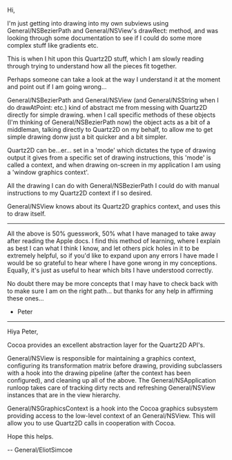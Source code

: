  

Hi,

I'm just getting into drawing into my own subviews using General/NSBezierPath and General/NSView's drawRect: method, and was looking through some documentation to see if I could do some more complex stuff like gradients etc.

This is when I hit upon this Quartz2D stuff, which I am slowly reading through trying to understand how all the pieces fit together.

Perhaps someone can take a look at the way I understand it at the moment and point out if I am going wrong...

General/NSBezierPath and General/NSView (and General/NSString when I do drawAtPoint: etc.) kind of abstract me from messing with Quartz2D directly for simple drawing. when I call specific methods of these objects (I'm thinking of General/NSBezierPath now) the object acts as a bit of a middleman, talking directly to Quartz2D on my behalf, to allow me to get simple drawing donw just a bit quicker and a bit simpler.

Quartz2D can be...er... set in a 'mode' which dictates the type of drawing output it gives from a specific set of drawing instructions, this 'mode' is called a context, and when drawing on-screen in my application I am using a 'window graphics context'.

All the drawing I can do with General/NSBezierPath I could do with manual instructions to my Quartz2D context if I so desired.

General/NSView knows about its Quartz2D graphics context, and uses this to draw itself.

***

All the above is 50% guesswork, 50% what I have managed to take away after reading the Apple docs. I find this method of learning, where I explain as best I can what I think I know, and let others pick holes in it to be extremely helpful, so if you'd like to expand upon any errors I have made I would be so grateful to hear where I have gone wrong in my conceptions. Equally, it's just as useful to hear which bits I have understood correctly.

No doubt there may be more concepts that I may have to check back with to make sure I am on the right path... but thanks for any help in affirming these ones...

- Peter

----

Hiya Peter,

Cocoa provides an excellent abstraction layer for the Quartz2D API's.

General/NSView is responsible for maintaining a graphics context, configuring its transformation matrix before drawing, providing subclassers with a hook into the drawing pipeline (after the context has been configured), and cleaning up all of the above. The General/NSApplication runloop takes care of tracking dirty rects and refreshing General/NSView instances that are in the view hierarchy.

General/NSGraphicsContext is a hook into the Cocoa graphics subsystem providing access to the low-level context of an General/NSView. This will allow you to use Quartz2D calls in cooperation with Cocoa.

Hope this helps.

-- General/EliotSimcoe